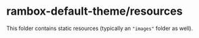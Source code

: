 # rambox-default-theme/resources

This folder contains static resources (typically an `"images"` folder as well).
